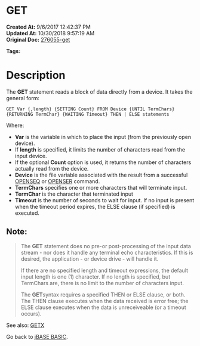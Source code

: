 # GET

**Created At:** 9/6/2017 12:42:37 PM  
**Updated At:** 10/30/2018 9:57:19 AM  
**Original Doc:** [276055-get](https://docs.jbase.com/36868-jbase-basic/276055-get)  

**Tags:**
<badge text='input' vertical='middle' />
<badge text='devices' vertical='middle' />
<badge text='data' vertical='middle' />

# Description

The **GET** statement reads a block of data directly from a device. It takes the general form:

```
GET Var {,length} {SETTING Count} FROM Device {UNTIL TermChars} {RETURNING TermChar} {WAITING Timeout} THEN | ELSE statements
```

Where:

- **Var** is the variable in which to place the input (from the previously open device).
- If **length** is specified, it limits the number of characters read from the input device.
- If the optional **Count** option is used, it returns the number of characters actually read from the device.
- **Device** is the file variable associated with the result from a successful [OPENSEQ](./../openseq) or [OPENSER](./../openser) command.
- **TermChars** specifies one or more characters that will terminate input.
- **TermChar** is the character that terminated input
- **Timeout** is the number of seconds to wait for input. If no input is present when the timeout period expires, the ELSE clause (if specified) is executed.


## Note:


> The **GET** statement does no pre-or post-processing of the input data stream - nor does it handle any terminal echo characteristics. If this is desired, the application - or device drive - will handle it.
> 
> If there are no specified length and timeout expressions, the default input length is one (1) character. If no length is specified, but TermChars are, there is no limit to the number of characters input.
> 
> The **GET**syntax requires a specified THEN or ELSE clause, or both. The THEN clause executes when the data received is error free; the ELSE clause executes when the data is unreceiveable (or a timeout occurs).




See also: [GETX](./../getx)

Go back to [jBASE BASIC](./../jbase-basic-programmers-reference-guide).


